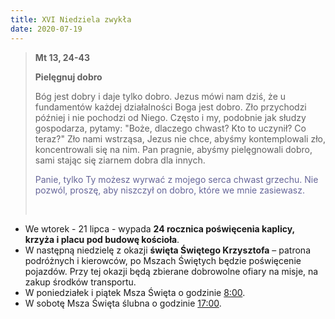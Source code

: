 ```yaml
---
title: XVI Niedziela zwykła
date: 2020-07-19
---
```


> **Mt 13, 24-43**
>
> **Pielęgnuj dobro**
>
> Bóg jest dobry i daje tylko dobro. Jezus mówi nam dziś, że u fundamentów każdej działalności Boga jest dobro. Zło przychodzi później i nie pochodzi od Niego. Często i my, podobnie jak słudzy gospodarza, pytamy: "Boże, dlaczego chwast? Kto to uczynił? Co teraz?" Zło nami wstrząsa, Jezus nie chce, abyśmy kontemplowali zło, koncentrowali się na nim. Pan pragnie, abyśmy pielęgnowali dobro, sami stając się ziarnem dobra dla innych.
>
> <span style="color: #666699;">Panie, tylko Ty możesz wyrwać z mojego serca chwast grzechu. Nie pozwól, proszę, aby niszczył on dobro, które we mnie zasiewasz. </span>
>
> &nbsp;

- We wtorek  - 21 lipca - wypada **24 rocznica poświęcenia kaplicy, krzyża i placu pod budowę kościoła**.
- W następną niedzielę z okazji **święta Świętego Krzysztofa** – patrona podróżnych i kierowców, po Mszach Świętych będzie poświęcenie pojazdów. Przy tej okazji będą zbierane dobrowolne ofiary na misje, na zakup środków transportu.
- W poniedziałek i piątek Msza Święta o godzinie <u>8:00</u>.
- W sobotę Msza Święta ślubna o godzinie <u>17:00</u>.
